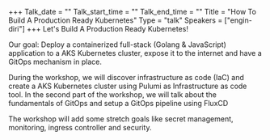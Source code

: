 +++
Talk_date = ""
Talk_start_time = ""
Talk_end_time = ""
Title = "How To Build A Production Ready Kubernetes"
Type = "talk"
Speakers = ["engin-diri"]
+++
Let's Build A Production Ready Kubernetes!

Our goal: Deploy a containerized full-stack (Golang & JavaScript) application to a AKS Kubernetes cluster, expose it to the internet and have a GitOps mechanism in place.

During the workshop, we will discover infrastructure as code (IaC) and create a AKS Kubernetes cluster using Pulumi as Infrastructure as code tool. In the second part of the workshop, we will talk about the fundamentals of GitOps and setup a GitOps pipeline using FluxCD

The workshop will add some stretch goals like secret management, monitoring, ingress controller and security.